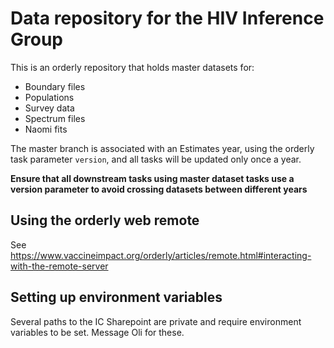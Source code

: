 # Data repository for the HIV Inference Group

This is an orderly repository that holds master datasets for:
* Boundary files
* Populations
* Survey data
* Spectrum files
* Naomi fits

The master branch is associated with an Estimates year, using the orderly task parameter `version`, and all tasks will be updated only once a year.

**Ensure that all downstream tasks using master dataset tasks use a version parameter to avoid crossing datasets between different years**

## Using the orderly web remote

See https://www.vaccineimpact.org/orderly/articles/remote.html#interacting-with-the-remote-server

## Setting up environment variables

Several paths to the IC Sharepoint are private and require environment variables to be set. Message Oli for these.
